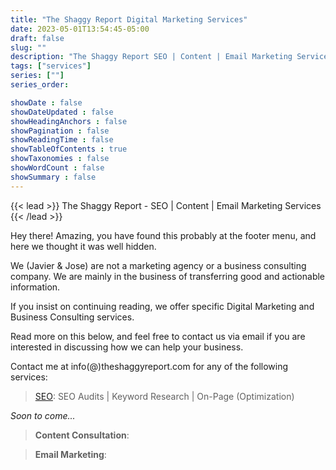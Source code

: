 ```yaml
---
title: "The Shaggy Report Digital Marketing Services"
date: 2023-05-01T13:54:45-05:00
draft: false
slug: ""
description: "The Shaggy Report SEO | Content | Email Marketing Services"
tags: ["services"]
series: [""]
series_order: 

showDate : false
showDateUpdated : false
showHeadingAnchors : false
showPagination : false
showReadingTime : false
showTableOfContents : true
showTaxonomies : false 
showWordCount : false
showSummary : false
---
```

{{< lead >}}
The Shaggy Report - SEO | Content | Email Marketing Services
{{< /lead >}}

Hey there! Amazing, you have found this probably at the footer menu, and here we thought it was well hidden. 

We (Javier & Jose) are not a marketing agency or a business consulting company. We are mainly in the business of transferring good and actionable information.

If you insist on continuing reading, we offer specific Digital Marketing and Business Consulting services.

Read more on this below, and feel free to contact us via email if you are interested in discussing how we can help your business.

Contact me at info(@)theshaggyreport.com for any of the following services:

>[SEO](seo): SEO Audits | Keyword Research | On-Page (Optimization)

*Soon to come...*
	
>**Content Consultation**:
	
>**Email Marketing**:
	
